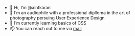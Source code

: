 - 👋 Hi, I’m @aintkaran
- 👀 I’m an audiophile with a professional diplloma in the art of photography persuing User Experience Design
- 🌱 I’m currently learning basics of CSS
- 📫 You can reach out to me via [mail](mailto:aintkaran@icloud.com)

<!---
aintkaran/aintkaran is a ✨ special ✨ repository because its `README.md` (this file) appears on your GitHub profile.
You can click the Preview link to take a look at your changes.
--->
